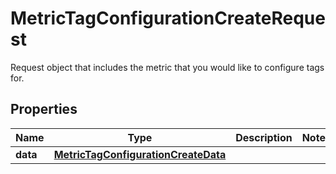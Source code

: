 # MetricTagConfigurationCreateRequest

Request object that includes the metric that you would like to configure tags for.

## Properties

| Name     | Type                                                                        | Description | Notes |
| -------- | --------------------------------------------------------------------------- | ----------- | ----- |
| **data** | [**MetricTagConfigurationCreateData**](MetricTagConfigurationCreateData.md) |             |
